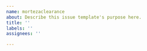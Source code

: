 ```yaml
---
name: mortezaclearance
about: Describe this issue template's purpose here.
title: ''
labels: ''
assignees: ''

---
```



